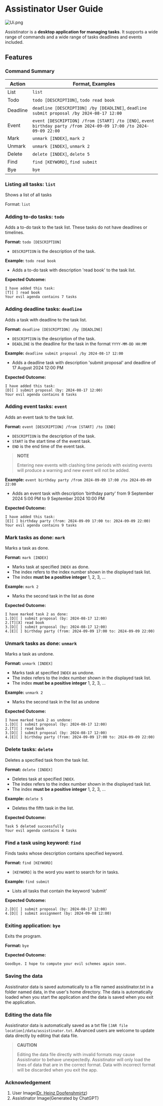 # Assistinator User Guide


![Ui.png](Ui.png)

Assistinator is a **desktop application for managing tasks**. It supports a wide range of commands and a wide range of tasks
deadlines and events included.

## Features

### Command Summary

| Action   | Format, Examples                                                                                                  |
|----------|-------------------------------------------------------------------------------------------------------------------|
| List     | `list`                                                                                                            |
| Todo     | `todo [DESCRIPTION]`, `todo read book`                                                                            |
| Deadline | `deadline [DESCRIPTION] /by [DEADLINE]`, `deadline submit proposal /by 2024-08-17 12:00`                          |
| Event    | `event [DESCRIPTION] /from [START] /to [END]`, `event birthday party /from 2024-09-09 17:00 /to 2024-09-09 22:00` |
| Mark     | `unmark [INDEX]`, `mark 2`                                                                                        |
| Unmark   | `unmark [INDEX]`, `unmark 2`                                                                                      |
| Delete   | `delete [INDEX]`, `delete 5`                                                                                      |
| Find     | `find [KEYWORD]`, `find submit`                                                                                   |
| Bye      | `bye`                                                                                                             |


### Listing all tasks: `list`

Shows a list of all tasks

Format: `list`


### Adding to-do tasks: `todo`

Adds a to-do task to the task list. These tasks do not have deadlines or timelines.

**Format:** `todo [DESCRIPTION]`

- `DESCRIPTION` is the description of the task.

**Example:** `todo read book`

- Adds a to-do task with description 'read book' to the task list.

**Expected Outcome:**

```
I have added this task:
[T][ ] read book
Your evil agenda contains 7 tasks
```
### Adding deadline tasks: `deadline`

Adds a task with deadline to the task list.

**Format:** `deadline [DESCRIPTION] /by [DEADLINE]`

- `DESCRIPTION` is the description of the task.
- `DEADLINE` is the deadline for the task in the format `YYYY-MM-DD HH:MM`

**Example:** `deadline submit proposal /by 2024-08-17 12:00`

- Adds a deadline task with description 'submit proposal' and deadline of 17 August 2024 12:00 PM

**Expected Outcome:**
```
I have added this task:
[D][ ] submit proposal (by: 2024-08-17 12:00)
Your evil agenda contains 8 tasks
```

### Adding event tasks: `event`

Adds an event task to the task list.

**Format:** `event [DESCRIPTION] /from [START] /to [END]`

- `DESCRIPTION` is the description of the task.
- `START` is the start time of the event task.
- `END` is the end time of the event task.

>**NOTE**
> 
> Entering new events with clashing time periods with existing events will produce a warning and new event will
> not be added.

**Example:** `event birthday party /from 2024-09-09 17:00 /to 2024-09-09 22:00`

- Adds an event task with description 'birthday party' from 9 September 2024 5:00 PM to 9 September 2024 10:00 PM

**Expected Outcome:**
```
I have added this task:
[E][ ] birthday party (from: 2024-09-09 17:00 to: 2024-09-09 22:00)
Your evil agenda contains 9 tasks
```
### Mark tasks as done: `mark`

Marks a task as done.

**Format:** `mark [INDEX]`

- Marks task at specified `INDEX` as done.
- The index refers to the index number shown in the displayed task list.
- The index **must be a positive integer** 1, 2, 3, ...

**Example:** `mark 2`

- Marks the second task in the list as done

**Expected Outcome:**
```
I have marked task 2 as done:
1.[D][ ] submit proposal (by: 2024-08-17 12:00)
2.[T][X] read book
3.[D][ ] submit proposal (by: 2024-08-17 12:00)
4.[E][ ] birthday party (from: 2024-09-09 17:00 to: 2024-09-09 22:00)
```

### Unmark tasks as done: `unmark`

Marks a task as undone.

**Format:** `unmark [INDEX]`

- Marks task at specified `INDEX` as undone.
- The index refers to the index number shown in the displayed task list.
- The index **must be a positive integer** 1, 2, 3, ...

**Example:** `unmark 2`

- Marks the second task in the list as undone

**Expected Outcome:**
```
I have marked task 2 as undone:
1.[D][ ] submit proposal (by: 2024-08-17 12:00)
2.[T][ ] read book
3.[D][ ] submit proposal (by: 2024-08-17 12:00)
4.[E][ ] birthday party (from: 2024-09-09 17:00 to: 2024-09-09 22:00)
```

### Delete tasks: `delete`

Deletes a specified task from the task list.

**Format:** `delete [INDEX]`

- Deletes task at specified `INDEX`.
- The index refers to the index number shown in the displayed task list.
- The index **must be a positive integer** 1, 2, 3, ...

**Example:** `delete 5`

- Deletes the fifth task in the list.

**Expected Outcome:**
```
Task 5 deleted successfully
Your evil agenda contains 4 tasks
```

### Find a task using keyword: `find`

Finds tasks whose description contains specified keyword.

**Format:** `find [KEYWORD]`

- `[KEYWORD]` is the word you want to search for in tasks.

**Example:** `find submit`

- Lists all tasks that contain the keyword 'submit' 

**Expected Outcome:**
```
2.[D][ ] submit proposal (by: 2024-08-17 12:00)
4.[D][ ] submit assignment (by: 2024-09-08 12:00)
```

### Exiting application: `bye`

Exits the program.

**Format:** `bye`

**Expected Outcome:**
```
Goodbye. I hope to compute your evil schemes again soon.
```

### Saving the data

Assistinator data is saved automatically to a file named assistinator.txt in a folder named data, in the user's home 
directory. The data is automatically loaded when you start the application and the data is saved when you exit the 
application.

### Editing the data file

Assistinator data is automatically saved as a txt file `[JAR file location]/data/assistinator.txt`.
Advanced users are welcome to update data directly by editing that data file.

> **CAUTION**
> 
> Editing the data file directly with invalid formats may cause Assistinator to behave unexpectedly.
>Assistinator will only load the lines of data that are in the correct format. Data with incorrect format will be
>discarded when you exit the app.


### Acknowledgement
1. User Image([Dr. Heinz Doofenshmirtz](https://www.google.com/imgres?q=dr%20doof&imgurl=https%3A%2F%2Fcdn.dribbble.com%2Fusers%2F2033319%2Fscreenshots%2F12591684%2Fartboard_2.1_4x.png&imgrefurl=https%3A%2F%2Fdribbble.com%2Fshots%2F12591684-Dr-Heinz-Doofenshmirtz-Character-Design-Illustration&docid=aDuxaLHTFJ19HM&tbnid=k8xrGZvmJO1G3M&vet=12ahUKEwjrlumLgtGIAxXBcGwGHZx9LKQQM3oECBoQAA..i&w=1600&h=1200&hcb=2&ved=2ahUKEwjrlumLgtGIAxXBcGwGHZx9LKQQM3oECBoQAA))
2. Assistinator Image(Generated by ChatGPT)